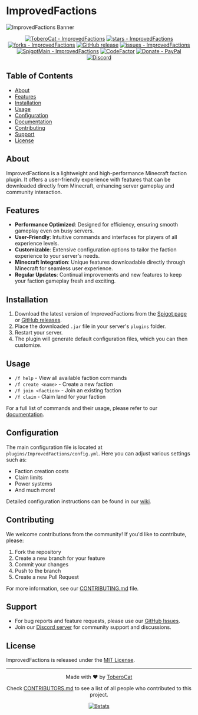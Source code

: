 # ImprovedFactions

![ImprovedFactions Banner](https://github.com/ToberoCat/ImprovedFactions_new/blob/main/branding/banners/spigot-banner.png?raw=true)

<div align="center">

[![ToberoCat - ImprovedFactions](https://img.shields.io/static/v1?label=ToberoCat&message=ImprovedFactions&color=%23FEDD58&logo=github)](https://github.com/ToberoCat/ImprovedFactions_new "Go to GitHub repo")
[![stars - ImprovedFactions](https://img.shields.io/github/stars/ToberoCat/ImprovedFactions_new?style=social)](https://github.com/ToberoCat/ImprovedFactions_new)
[![forks - ImprovedFactions](https://img.shields.io/github/forks/ToberoCat/ImprovedFactions_new?style=social)](https://github.com/ToberoCat/ImprovedFactions_new)
[![GitHub release](https://img.shields.io/github/release/ToberoCat/ImprovedFactions_new?include_prereleases=&sort=semver&color=%23FEDD58)](https://github.com/ToberoCat/ImprovedFactions_new/releases/)
[![issues - ImprovedFactions](https://img.shields.io/github/issues/ToberoCat/ImprovedFactions_new)](https://github.com/ToberoCat/ImprovedFactions_new/issues)
[![SpigotMain - ImprovedFactions](https://img.shields.io/badge/Spigot-ImprovedFactions-orange)](https://www.spigotmc.org/resources/improved-factions.95617 "Spigot ImprovedFactions page")
[![CodeFactor](https://www.codefactor.io/repository/github/toberocat/improvedfactions/badge)](https://www.codefactor.io/repository/github/toberocat/improvedfactions)
[![Donate - PayPal](https://img.shields.io/badge/Donate-PayPal-green.svg?logo=paypal&style=flat-square)](https://www.paypal.com/donate/?hosted_button_id=BGB6QWR886Q6Y)
[![Discord](https://img.shields.io/discord/819932760550014986.svg?logo=discord&colorB=7289DA&style=flat-square)](https://discord.gg/VmSbFNZejz)

</div>

## Table of Contents
- [About](#about)
- [Features](#features)
- [Installation](#installation)
- [Usage](#usage)
- [Configuration](#configuration)
- [Documentation](https://github.com/ToberoCat/ImprovedFactions/tree/main/docs)
- [Contributing](#contributing)
- [Support](#support)
- [License](#license)

## About

ImprovedFactions is a lightweight and high-performance Minecraft faction plugin. It offers a user-friendly experience with features that can be downloaded directly from Minecraft, enhancing server gameplay and community interaction.

## Features

- **Performance Optimized**: Designed for efficiency, ensuring smooth gameplay even on busy servers.
- **User-Friendly**: Intuitive commands and interfaces for players of all experience levels.
- **Customizable**: Extensive configuration options to tailor the faction experience to your server's needs.
- **Minecraft Integration**: Unique features downloadable directly through Minecraft for seamless user experience.
- **Regular Updates**: Continual improvements and new features to keep your faction gameplay fresh and exciting.

## Installation

1. Download the latest version of ImprovedFactions from the [Spigot page](https://www.spigotmc.org/resources/improved-factions.95617) or [GitHub releases](https://github.com/ToberoCat/ImprovedFactions_new/releases/).
2. Place the downloaded `.jar` file in your server's `plugins` folder.
3. Restart your server.
4. The plugin will generate default configuration files, which you can then customize.

## Usage

- `/f help` - View all available faction commands
- `/f create <name>` - Create a new faction
- `/f join <faction>` - Join an existing faction
- `/f claim` - Claim land for your faction

For a full list of commands and their usage, please refer to our [documentation](#documentation).

## Configuration

The main configuration file is located at `plugins/ImprovedFactions/config.yml`. Here you can adjust various settings such as:

- Faction creation costs
- Claim limits
- Power systems
- And much more!

Detailed configuration instructions can be found in our [wiki](https://github.com/ToberoCat/ImprovedFactions/tree/main/docs).

## Contributing

We welcome contributions from the community! If you'd like to contribute, please:

1. Fork the repository
2. Create a new branch for your feature
3. Commit your changes
4. Push to the branch
5. Create a new Pull Request

For more information, see our [CONTRIBUTING.md](CONTRIBUTING.md) file.

## Support

- For bug reports and feature requests, please use our [GitHub Issues](https://github.com/ToberoCat/ImprovedFactions_new/issues).
- Join our [Discord server](https://discord.gg/VmSbFNZejz) for community support and discussions.

## License

ImprovedFactions is released under the [MIT License](LICENSE).

---

<div align="center">

Made with ❤️ by [ToberoCat](https://github.com/ToberoCat)

Check [CONTRIBUTORS.md](CONTRIBUTORS.md) to see a list of all people who contributed to this project.

[![Bstats](https://img.shields.io/badge/View-Bstats-blue?style=for-the-badge)](https://bstats.org/plugin/bukkit/ImprovedFactions/14810)

</div>

